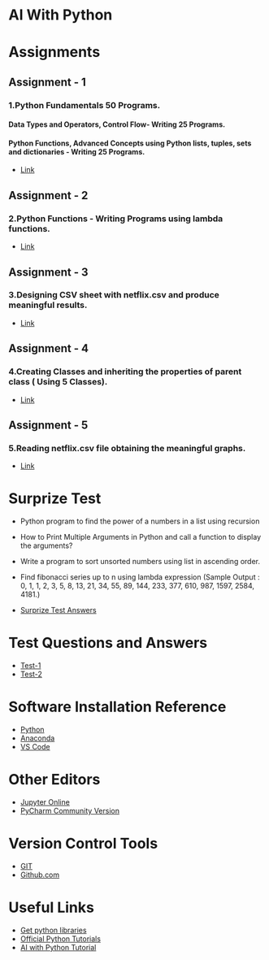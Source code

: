 # AI With Python

# Assignments
## Assignment - 1
### 1.Python Fundamentals 50 Programs.
#### Data Types and Operators, Control Flow- Writing 25 Programs.

#### Python Functions, Advanced Concepts using Python lists, tuples, sets and dictionaries - Writing 25 Programs.

- [Link](https://github.com/Sagarfh/AIwithPython/tree/master/Assignment/Assignment1)

## Assignment - 2
### 2.Python Functions - Writing Programs using lambda functions.
- [Link](https://github.com/Sagarfh/AIwithPython/blob/master/Assignment/Assignment2/lambda.ipynb)

## Assignment - 3
### 3.Designing CSV sheet with netflix.csv and produce meaningful results.
- [Link](https://github.com/Sagarfh/AIwithPython/blob/master/Assignment/Assignment3/ReadCSV.ipynb)

## Assignment - 4
### 4.Creating Classes and inheriting the properties of parent class ( Using 5 Classes).
- [Link](https://github.com/Sagarfh/AIwithPython/blob/master/Assignment/Assignment4/Classes.ipynb)

## Assignment - 5
### 5.Reading netflix.csv file obtaining the meaningful graphs.
- [Link](https://github.com/Sagarfh/AIwithPython/blob/master/Assignment/Assignment5/Graph.ipynb)



# Surprize Test
- Python program to find the power of a numbers in a list using recursion
- How to Print Multiple Arguments in Python and  call a function to display the arguments?
- Write a program to sort unsorted numbers using list in ascending order.
- Find fibonacci series up to n using lambda expression (Sample Output : 0, 1, 1, 2, 3, 5, 8, 13, 21, 34, 55, 89, 144, 233, 377, 610, 987, 1597, 2584, 4181.)

- [Surprize Test Answers](https://github.com/Sagarfh/AIwithPython/blob/master/SurprizeTest/Programs.ipynb)


# Test Questions and Answers
- [Test-1](https://github.com/Sagarfh/AIwithPython/blob/master/Test/1.TestAnswers_SagarHonnabindagi.pdf)
- [Test-2](https://github.com/Sagarfh/AIwithPython/blob/master/Test/2.Test_Answers.ipynb)



# Software Installation Reference
- [Python](https://www.python.org/downloads/windows/)
- [Anaconda](https://www.anaconda.com/)
- [VS Code](https://code.visualstudio.com/download)

# Other Editors
- [Jupyter Online](https://jupyter.org/try-jupyter/lab/)
- [PyCharm Community Version](https://www.jetbrains.com/pycharm/download/#section=windows)

# Version Control Tools
- [GIT](https://git-scm.com/download/win)
- [Github.com](https://github.com/)

# Useful Links
- [Get python libraries](https://pypi.org/)
- [Official Python Tutorials](https://docs.python.org/3/tutorial/index.html)
- [AI with Python Tutorial](https://www.tutorialspoint.com/artificial_intelligence_with_python/index.htm)